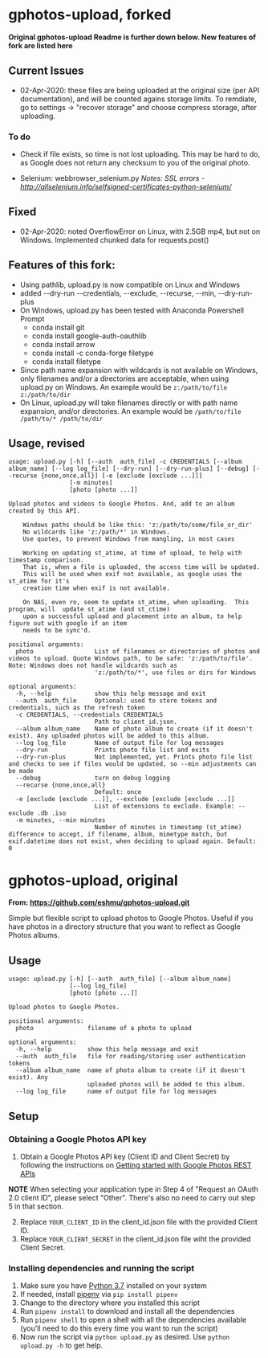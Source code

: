 # gphotos-upload, forked
__Original gphotos-upload Readme is further down below. New features of fork are listed here__

## Current Issues
* 02-Apr-2020: these files are being uploaded at the original size (per API documentation), and
will be counted agains storage limits.  To remdiate, go to settings -> "recover storage" and choose compress storage, after uploading.

### To do

* Check if file exists, so time is not lost uploading. This may be hard to do,
as Google does not return any checksum to you of the original photo.

* Selenium: webbrowser_selenium.py *Notes: SSL errors - http://allselenium.info/selfsigned-certificates-python-selenium/*

## Fixed
* 02-Apr-2020: noted OverflowError on Linux, with 2.5GB mp4, but not on Windows.
Implemented chunked data for requests.post()

## Features of this fork:
* Using pathlib, upload.py is now compatible on Linux and Windows
* added --dry-run --credentials, --exclude, --recurse, --min, --dry-run-plus
* On Windows, upload.py has been tested with Anaconda Powershell Prompt
    * conda install git
    * conda install google-auth-oauthlib
    * conda install arrow
    * conda install -c conda-forge filetype
    * conda install filetype
* Since path name expansion with wildcards is not available on Windows,
only filenames and/or a directories are acceptable, when using upload.py
on Windows.  An example would be `z:/path/to/file z:/path/to/dir`
* On Linux, upload.py will take filenames directly or with path name expansion, and/or directories.
An example would be `/path/to/file /path/to/* /path/to/dir`

## Usage, revised

```
usage: upload.py [-h] [--auth  auth_file] -c CREDENTIALS [--album album_name] [--log log_file] [--dry-run] [--dry-run-plus] [--debug] [--recurse {none,once,all}] [-e [exclude [exclude ...]]]
                 [-m minutes]
                 [photo [photo ...]]

Upload photos and videos to Google Photos. And, add to an album created by this API.

    Windows paths should be like this: 'z:/path/to/some/file_or_dir'
    No wildcards like 'z:/path/*' in Windows.
    Use quotes, to prevent Windows from mangling, in most cases

    Working on updating st_atime, at time of upload, to help with timestamp comparison.
    That is, when a file is uploaded, the access time will be updated.
    This will be used when exif not available, as google uses the st_atime for it's
    creation time when exif is not available.

    On NAS, even ro, seem to update st_atime, when uploading.  This program, will  update st_atime (and st_ctime)
    upon a successful upload and placement into an album, to help figure out with google if an item
    needs to be sync'd.

positional arguments:
  photo                 List of filenames or directories of photos and videos to upload. Quote Windows path, to be safe: 'z:/path/to/file'. Note: Windows does not handle wildcards such as
                        'z:/path/to/*', use files or dirs for Windows

optional arguments:
  -h, --help            show this help message and exit
  --auth  auth_file     Optional: used to store tokens and credentials, such as the refresh token
  -c CREDENTIALS, --credentials CREDENTIALS
                        Path to client_id.json.
  --album album_name    Name of photo album to create (if it doesn't exist). Any uploaded photos will be added to this album.
  --log log_file        Name of output file for log messages
  --dry-run             Prints photo file list and exits
  --dry-run-plus        Not implemented, yet. Prints photo file list and checks to see if files would be updated, so --min adjustments can be made
  --debug               turn on debug logging
  --recurse {none,once,all}
                        Default: once
  -e [exclude [exclude ...]], --exclude [exclude [exclude ...]]
                        List of extensions to exclude. Example: --exclude .db .iso
  -m minutes, --min minutes
                        Number of minutes in timestamp (st_atime) difference to accept, if filename, album, mimetype match, but exif.datetime does not exist, when deciding to upload again. Default: 0
```

# gphotos-upload, original
__From: https://github.com/eshmu/gphotos-upload.git__

Simple but flexible script to upload photos to Google Photos. Useful if you have photos in a directory structure that you want to reflect as Google Photos albums.

## Usage 

```
usage: upload.py [-h] [--auth  auth_file] [--album album_name]
                 [--log log_file]
                 [photo [photo ...]]

Upload photos to Google Photos.

positional arguments:
  photo               filename of a photo to upload

optional arguments:
  -h, --help          show this help message and exit
  --auth  auth_file   file for reading/storing user authentication tokens
  --album album_name  name of photo album to create (if it doesn't exist). Any
                      uploaded photos will be added to this album.
  --log log_file      name of output file for log messages
```


## Setup

### Obtaining a Google Photos API key

1. Obtain a Google Photos API key (Client ID and Client Secret) by following the instructions on [Getting started with Google Photos REST APIs](https://developers.google.com/photos/library/guides/get-started)

**NOTE** When selecting your application type in Step 4 of "Request an OAuth 2.0 client ID", please select "Other". There's also no need to carry out step 5 in that section.

2. Replace `YOUR_CLIENT_ID` in the client_id.json file with the provided Client ID. 
3. Replace `YOUR_CLIENT_SECRET` in the client_id.json file wiht the provided Client Secret.

### Installing dependencies and running the script

1. Make sure you have [Python 3.7](https://www.python.org/downloads/) installed on your system
2. If needed, install [pipenv](https://pypi.org/project/pipenv/) via `pip install pipenv`
3. Change to the directory where you installed this script
4. Run `pipenv install` to download and install all the dependencies
5. Run `pipenv shell` to open a shell with all the dependencies available (you'll need to do this every time you want to run the script)
6. Now run the script via `python upload.py` as desired. Use `python upload.py -h` to get help.

 

